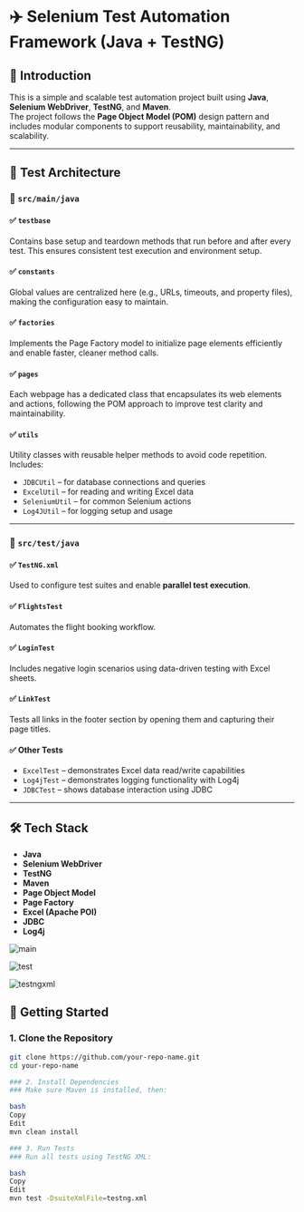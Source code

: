 # ✈️ Selenium Test Automation Framework (Java + TestNG)

## 📌 Introduction

This is a simple and scalable test automation project built using **Java**, **Selenium WebDriver**, **TestNG**, and **Maven**.  
The project follows the **Page Object Model (POM)** design pattern and includes modular components to support reusability, maintainability, and scalability.

---

## 🧱 Test Architecture

### 📂 `src/main/java`

#### ✅ `testbase`
Contains base setup and teardown methods that run before and after every test. This ensures consistent test execution and environment setup.

#### ✅ `constants`
Global values are centralized here (e.g., URLs, timeouts, and property files), making the configuration easy to maintain.

#### ✅ `factories`
Implements the Page Factory model to initialize page elements efficiently and enable faster, cleaner method calls.

#### ✅ `pages`
Each webpage has a dedicated class that encapsulates its web elements and actions, following the POM approach to improve test clarity and maintainability.

#### ✅ `utils`
Utility classes with reusable helper methods to avoid code repetition. Includes:
- `JDBCUtil` – for database connections and queries
- `ExcelUtil` – for reading and writing Excel data
- `SeleniumUtil` – for common Selenium actions
- `Log4JUtil` – for logging setup and usage

---

### 📂 `src/test/java`

#### ✅ `TestNG.xml`
Used to configure test suites and enable **parallel test execution**.

#### ✅ `FlightsTest`
Automates the flight booking workflow.

#### ✅ `LoginTest`
Includes negative login scenarios using data-driven testing with Excel sheets.

#### ✅ `LinkTest`
Tests all links in the footer section by opening them and capturing their page titles.

#### ✅ Other Tests
- `ExcelTest` – demonstrates Excel data read/write capabilities
- `Log4jTest` – demonstrates logging functionality with Log4j
- `JDBCTest` – shows database interaction using JDBC

---

## 🛠️ Tech Stack

- **Java**
- **Selenium WebDriver**
- **TestNG**
- **Maven**
- **Page Object Model**
- **Page Factory**
- **Excel (Apache POI)**
- **JDBC**
- **Log4j**

![main](https://user-images.githubusercontent.com/89051877/129811488-a23266e0-ec4d-4516-969a-bedee2efec47.PNG)

![test](https://user-images.githubusercontent.com/89051877/129811501-2ac51719-dd9c-4520-8116-3cd3e9b0767e.PNG)

![testngxml](https://user-images.githubusercontent.com/89051877/129812428-2953d9f9-8800-4eca-bbee-6f8bd04bff0d.PNG)

## 🚀 Getting Started

### 1. Clone the Repository

```bash
git clone https://github.com/your-repo-name.git
cd your-repo-name

### 2. Install Dependencies
### Make sure Maven is installed, then:

bash
Copy
Edit
mvn clean install

### 3. Run Tests
### Run all tests using TestNG XML:

bash
Copy
Edit
mvn test -DsuiteXmlFile=testng.xml









